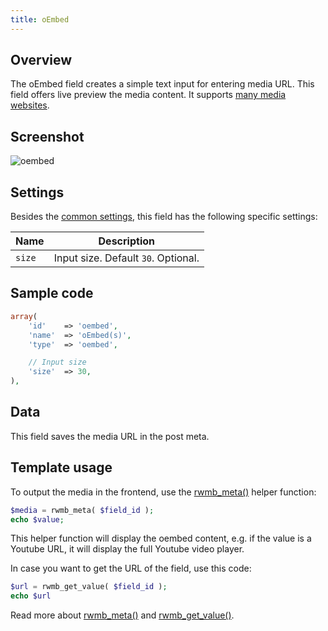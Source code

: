 ```yaml
---
title: oEmbed
---
```


## Overview

The oEmbed field creates a simple text input for entering media URL. This field offers live preview the media content. It supports [many media websites](https://codex.wordpress.org/Embeds).

## Screenshot

![oembed](https://i.imgur.com/F64cxNe.png)

## Settings

Besides the [common settings](/field-settings/), this field has the following specific settings:

Name | Description
--- | ---
`size` | Input size. Default `30`. Optional.

## Sample code

```php
array(
    'id'    => 'oembed',
    'name'  => 'oEmbed(s)',
    'type'  => 'oembed',

    // Input size
    'size'  => 30,
),
```

## Data

This field saves the media URL in the post meta.

## Template usage

To output the media in the frontend, use the [rwmb_meta()](/rwmb-meta/) helper function:

```php
$media = rwmb_meta( $field_id );
echo $value;
```

This helper function will display the oembed content, e.g. if the value is a Youtube URL, it will display the full Youtube video player.

In case you want to get the URL of the field, use this code:

```php
$url = rwmb_get_value( $field_id );
echo $url
```

Read more about [rwmb_meta()](/rwmb-meta/) and [rwmb_get_value()](/rwmb-get-value/).